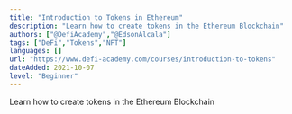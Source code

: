 ```yaml
---
title: "Introduction to Tokens in Ethereum"
description: "Learn how to create tokens in the Ethereum Blockchain"
authors: ["@DefiAcademy","@EdsonAlcala"]
tags: ["DeFi","Tokens","NFT"]
languages: []
url: "https://www.defi-academy.com/courses/introduction-to-tokens"
dateAdded: 2021-10-07
level: "Beginner"
---
```


Learn how to create tokens in the Ethereum Blockchain